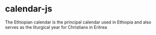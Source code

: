 # calendar-js
The Ethiopian calendar  is the principal calendar used in Ethiopia and also serves as the liturgical year for Christians in Eritrea 

